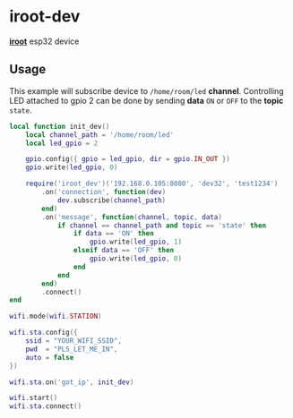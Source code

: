 # iroot-dev
[**iroot**](https://github.com/abobija/iroot) esp32 device

## Usage

This example will subscribe device to `/home/room/led` **channel**. Controlling LED attached to gpio 2 can be done by sending **data** `ON` or `OFF` to the **topic** `state`.

```lua
local function init_dev()
    local channel_path = '/home/room/led'
    local led_gpio = 2

    gpio.config({ gpio = led_gpio, dir = gpio.IN_OUT })
    gpio.write(led_gpio, 0)

    require('iroot_dev')('192.168.0.105:8080', 'dev32', 'test1234')
        .on('connection', function(dev)
            dev.subscribe(channel_path)
        end)
        .on('message', function(channel, topic, data)
            if channel == channel_path and topic == 'state' then
                if data == 'ON' then
                    gpio.write(led_gpio, 1)
                elseif data == 'OFF' then
                    gpio.write(led_gpio, 0)
                end
            end
        end)
        .connect()
end

wifi.mode(wifi.STATION)

wifi.sta.config({
    ssid = "YOUR_WIFI_SSID",
    pwd  = "PLS_LET_ME_IN",
    auto = false
})

wifi.sta.on('got_ip', init_dev)

wifi.start()
wifi.sta.connect()
```
